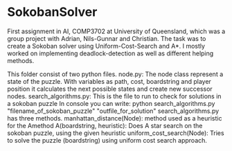 # SokobanSolver 
First assignment in AI, COMP3702 at University of Queensland, which was a group project with Adrian, Nils-Gunnar and Christian. 
The task was to create a Sokoban solver using Uniform-Cost-Search and A*. I mostly worked on implementing deadlock-detection
as well as different helping methods. 

This folder consist of two python files.
node.py:
The node class represent a state of the puzzle. With variables as path, cost, boardstring and player position it calculates the next possible states
and create new successor nodes.
search_algorithms.py:
This is the file to run to check for solutions in a sokoban puzzle
In console you can write: python search_algorithms.py "filename_of_sokoban_puzzle" "outfile_for_solution"
search_algorithms.py has three methods.
manhattan_distance(Node): method used as a heuristic for the Amethod
A(boardstring, heuristic): Does A star search on the sokoban puzzle, using the given heuristic
uniform_cost_search(Node): Tries to solve the puzzle (boardstring) using uniform cost search approach.


